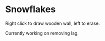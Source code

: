 Snowflakes
================

Right click to draw wooden wall, left to erase.

Currently working on removing lag.
